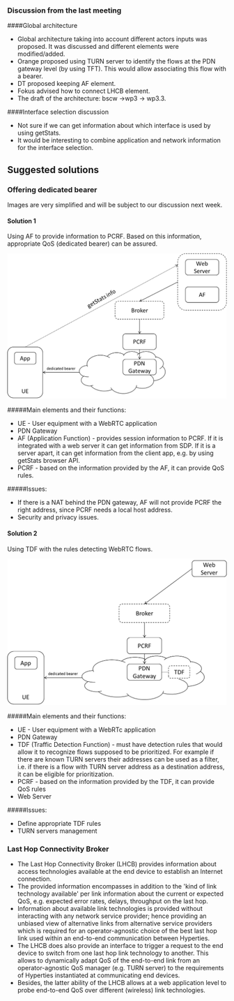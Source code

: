 ### Discussion from the last meeting
####Global architecture
* Global architecture taking into account different actors inputs was proposed. It was discussed and different elements were
modified/added.
*   Orange proposed using TURN server to identify the flows at the PDN gateway level (by using TFT). This would allow associating this flow with a bearer.
*   DT proposed keeping AF element.
*   Fokus advised how to connect LHCB element.
* The draft of the architecture: bscw ->wp3 -> wp3.3.
 
####Interface selection discussion
* Not sure if we can get information about which interface is used by using getStats.
* It would be interesting to combine application and network information for the interface selection.
 

## Suggested solutions
### Offering dedicated bearer
Images are very simplified and will be subject to our discussion next week.
#### Solution 1
Using AF to provide information to PCRF. Based on this information, appropriate QoS (dedicated bearer) can be assured.

![alt tag](https://github.com/reTHINK-project/core-framework/blob/master/docs/meetings/WP3.3/arch1.png)

#####Main elements and their functions:
* UE - User equipment with a WebRTC application
* PDN Gateway
* AF (Application Function) - provides session information to PCRF. If it is integrated with a web server it can get information from SDP. If it is a server apart, it can get information from the client app, e.g. by using getStats browser API.
* PCRF - based on the information provided by the AF, it can provide QoS rules.

#####Issues:
* If there is a NAT behind the PDN gateway, AF will not provide PCRF the right address,  since PCRF needs a local host address.
* Security and privacy issues.

#### Solution 2 
Using TDF with the rules detecting WebRTC flows.

![alt tag](https://github.com/reTHINK-project/core-framework/blob/master/docs/meetings/WP3.3/arch2.png)

#####Main elements and their functions:
* UE - User equipment with a WebRTc application
* PDN Gateway
* TDF (Traffic Detection Function) - must have detection rules that would allow it to recognize flows supposed to be prioritized. For example if there are known TURN servers their addresses can be used as a filter, i.e. if there is a flow with TURN server address as a destination address, it can be eligible for prioritization.
* PCRF - based on the information provided by the TDF, it can provide QoS rules
* Web Server

#####Issues:
* Define appropriate TDF rules
* TURN servers management

### Last Hop Connectivity Broker
* The Last Hop Connectivity Broker (LHCB) provides information about access technologies available at the end device to establish an Internet connection. 
* The provided information encompasses in addition to the 'kind of link technology available' per link information about the current or expected QoS, e.g. expected error rates, delays, throughput on the last hop. 
* Information about available link technologies is provided without interacting with any network service provider; hence providing an unbiased view of alternative links from alternative service providers which is required for an operator-agnostic choice of the best last hop link used within an end-to-end communication between Hyperties. 
* The LHCB does also provide an interface to trigger a request to the end device to switch from one last hop link technology to another. This allows to dynamically adapt QoS of the end-to-end link from an operator-agnostic QoS manager (e.g. TURN server) to the requirements of Hyperties instantiated at communicating end devices. 
* Besides, the latter ability of the LHCB allows at a web application level to probe end-to-end QoS over different (wireless) link technologies.


